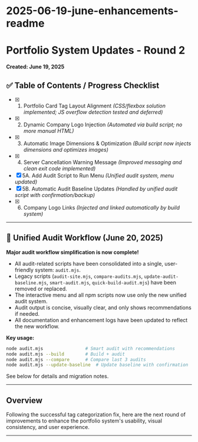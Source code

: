 # 2025-06-19-june-enhancements-readme

# Portfolio System Updates - Round 2
**Created: June 19, 2025**

## ✅ Table of Contents / Progress Checklist
- [x] 1. Portfolio Card Tag Layout Alignment *(CSS/flexbox solution implemented; JS overflow detection tested and deferred)*
- [x] 2. Dynamic Company Logo Injection *(Automated via build script; no more manual HTML)*
- [x] 3. Automatic Image Dimensions & Optimization *(Build script now injects dimensions and optimizes images)*
- [x] 4. Server Cancellation Warning Message *(Improved messaging and clean exit code implemented)*
- [x] 5A. Add Audit Script to Run Menu *(Unified audit system, menu updated)*
- [x] 5B. Automatic Audit Baseline Updates *(Handled by unified audit script with confirmation/backup)*
- [x] 6. Company Logo Links *(Injected and linked automatically by build system)*

---

## 🚀 Unified Audit Workflow (June 20, 2025)

**Major audit workflow simplification is now complete!**

- All audit-related scripts have been consolidated into a single, user-friendly system: `audit.mjs`.
- Legacy scripts (`audit-site.mjs`, `compare-audits.mjs`, `update-audit-baseline.mjs`, `smart-audit.mjs`, `quick-build-audit.mjs`) have been removed or replaced.
- The interactive menu and all npm scripts now use only the new unified audit system.
- Audit output is concise, visually clear, and only shows recommendations if needed.
- All documentation and enhancement logs have been updated to reflect the new workflow.

**Key usage:**
```bash
node audit.mjs                # Smart audit with recommendations
node audit.mjs --build        # Build + audit
node audit.mjs --compare      # Compare last 3 audits
node audit.mjs --update-baseline  # Update baseline with confirmation
```

See below for details and migration notes.

---

## Overview
Following the successful tag categorization fix, here are the next round of improvements to enhance the portfolio system's usability, visual consistency, and user experience.

---
